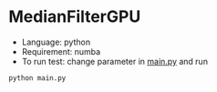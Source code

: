 # MedianFilterGPU

- Language: python
- Requirement: numba
- To run test: 
change parameter in [main.py](main.py) and run
```
python main.py
```
